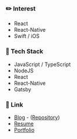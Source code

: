 ### ✏️ Interest
- React
- React-Native
- Swift / iOS

### 💾 Tech Stack
- JavaScript / TypeScript
- NodeJS
- React
- React-Native
- Gatsby

### 🔗 Link
- [Blog](https://blog.sunghyun.co) - ([Repository](https://github.com/StationSoen/Blog))
- [Resume](https://blog.sunghyun.co/about/)
- [Portfolio](https://blog.sunghyun.co/portfolio)
